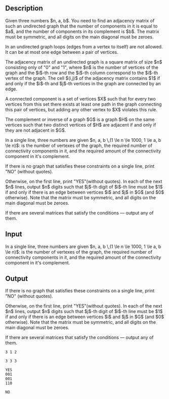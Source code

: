 ## Description

<div><p>Given three numbers $n, a, b$. You need to find an adjacency matrix of such an undirected graph that the number of components in it is equal to $a$, and the number of components in its complement is $b$. The matrix must be symmetric, and all digits on the main diagonal must be zeroes.</p><p>In an undirected graph loops (edges from a vertex to itself) are not allowed. It can be at most one edge between a pair of vertices.</p><p>The adjacency matrix of an undirected graph is a square matrix of size $n$ consisting only of "0" and "1", where $n$ is the number of vertices of the graph and the $i$-th row and the $i$-th column correspond to the $i$-th vertex of the graph. The cell $(i,j)$ of the adjacency matrix contains $1$ if and only if the $i$-th and $j$-th vertices in the graph are connected by an edge.</p><p>A connected component is a set of vertices $X$ such that for every two vertices from this set there exists at least one path in the graph connecting this pair of vertices, but adding any other vertex to $X$ violates this rule.</p><p>The complement or inverse of a graph $G$ is a graph $H$ on the same vertices such that two distinct vertices of $H$ are adjacent if and only if they are not adjacent in $G$.</p></div><div class="input-specification"><p>In a single line, three numbers are given $n, a, b \,(1 \le n \le 1000, 1 \le a, b \le n)$: is the number of vertexes of the graph, the required number of connectivity components in it, and the required amount of the connectivity component in it's complement. </p></div><div class="output-specification"><p>If there is no graph that satisfies these constraints on a single line, print "NO" (without quotes).</p><p>Otherwise, on the first line, print "YES"(without quotes). In each of the next $n$ lines, output $n$ digits such that $j$-th digit of $i$-th line must be $1$ if and only if there is an edge between vertices $i$ and $j$ in $G$ (and $0$ otherwise). Note that the matrix must be symmetric, and all digits on the main diagonal must be zeroes. </p><p>If there are several matrices that satisfy the conditions — output any of them.</p></div>

## Input

<p>In a single line, three numbers are given $n, a, b \,(1 \le n \le 1000, 1 \le a, b \le n)$: is the number of vertexes of the graph, the required number of connectivity components in it, and the required amount of the connectivity component in it's complement. </p>

## Output

<p>If there is no graph that satisfies these constraints on a single line, print "NO" (without quotes).</p><p>Otherwise, on the first line, print "YES"(without quotes). In each of the next $n$ lines, output $n$ digits such that $j$-th digit of $i$-th line must be $1$ if and only if there is an edge between vertices $i$ and $j$ in $G$ (and $0$ otherwise). Note that the matrix must be symmetric, and all digits on the main diagonal must be zeroes. </p><p>If there are several matrices that satisfy the conditions — output any of them.</p>





```input1
3 1 2

```




```input2
3 3 3

```




```output1
YES
001
001
110

```




```output2
NO

```


